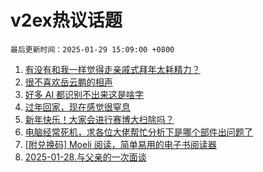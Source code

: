 # v2ex热议话题

`最后更新时间：2025-01-29 15:09:00 +0800`

1. [有没有和我一样觉得走亲戚式拜年太耗精力？](https://www.v2ex.com/t/1108221)
1. [很不喜欢岳云鹏的相声](https://www.v2ex.com/t/1108225)
1. [好多 AI 都识别不出来这是啥字](https://www.v2ex.com/t/1108191)
1. [过年回家，现在感觉很窒息](https://www.v2ex.com/t/1108213)
1. [新年快乐！大家会进行赛博大扫除吗？](https://www.v2ex.com/t/1108248)
1. [电脑经常死机，求各位大佬帮忙分析下是哪个部件出问题了](https://www.v2ex.com/t/1108240)
1. [[附兑换码] Moeli 阅读，简单易用的电子书阅读器](https://www.v2ex.com/t/1108214)
1. [2025-01-28.与父亲的一次面谈](https://www.v2ex.com/t/1108220)

